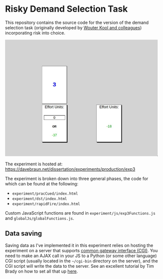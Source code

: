 # Risky Demand Selection Task

This repository contains the source code for the version of the demand selection task (originally developed by [Wouter Kool and colleagues](https://psycnet.apa.org/doi/10.1037/a0020198)) incorporating risk into choice. 

<img src='dst.jpg' alt='risky-dst' width='500' />

The experiment is hosted at: https://davebraun.net/dissertation/experiments/production/exp3

The experiment is broken down into three general phases, the code for which can be found at the following:  

* `experiment/pracCued/index.html`  
* `experiment/dst/index.html`  
* `experiment/rapidFire/index.html`

Custom JavaScript functions are found in `experiment/js/exp3Functions.js` and
`globalJs/globalFunctions.js`.

## Data saving

Saving data as I've implemented it in this experiment relies on hosting the
experiment on a server that supports [common gateway
interface (CGI)](https://stackoverflow.com/questions/2089271/what-is-common-gateway-interface-cgi).
You need to make an AJAX call in your JS to a Python (or some other language)
CGI script (usually located in the `~/cgi-bin` directory on the server), and the
CGI script will write the data to the server. See an excellent tutorial by Tim
Brady on how to set all that up [here](https://bradylab.ucsd.edu/ttt/).

